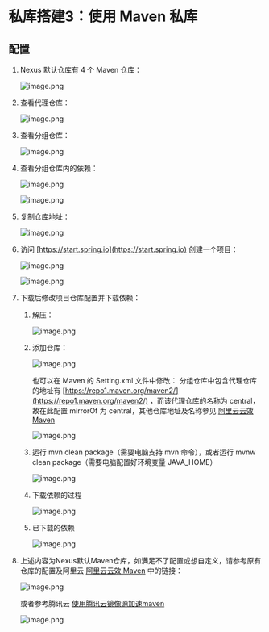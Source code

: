 # 私库搭建3：使用 Maven 私库

## 配置

1. Nexus 默认仓库有 4 个 Maven 仓库：

   ![image.png](static/use-maven-repository-01.png)

2. 查看代理仓库：

   ![image.png](static/use-maven-repository-02.png)

3. 查看分组仓库：

   ![image.png](static/use-maven-repository-03.png)

4. 查看分组仓库内的依赖：

   ![image.png](static/use-maven-repository-04.png)

   ![image.png](static/use-maven-repository-05.png)

5. 复制仓库地址：

   ![image.png](static/use-maven-repository-06.png)

6. 访问 [https://start.spring.io](https://start.spring.io) 创建一个项目：

   ![image.png](static/use-maven-repository-07.png)

   ![image.png](static/use-maven-repository-08.png)

7. 下载后修改项目仓库配置并下载依赖：

    1. 解压：

       ![image.png](static/use-maven-repository-09.png)
    2. 添加仓库：

       ![image.png](static/use-maven-repository-10.png)

       也可以在 Maven 的 Setting.xml 文件中修改：
       分组仓库中包含代理仓库的地址有 [https://repo1.maven.org/maven2/](https://repo1.maven.org/maven2/) ，而该代理仓库的名称为
       central，故在此配置 mirrorOf 为
       central，其他仓库地址及名称参见 [阿里云云效 Maven](https://developer.aliyun.com/mvn/guide)

       ![image.png](static/use-maven-repository-11.png)

    3. 运行 mvn clean package（需要电脑支持 mvn 命令），或者运行 mvnw clean package（需要电脑配置好环境变量 JAVA_HOME）

       ![image.png](static/use-maven-repository-12.png)

    4. 下载依赖的过程

       ![image.png](static/use-maven-repository-13.png)

    5. 已下载的依赖

       ![image.png](static/use-maven-repository-14.png)

8. 上述内容为Nexus默认Maven仓库，如满足不了配置或想自定义，请参考原有仓库的配置及阿里云
   [阿里云云效 Maven](https://developer.aliyun.com/mvn/guide) 中的链接：

   ![image.png](static/use-maven-repository-15.png)

   或者参考腾讯云 [使用腾讯云镜像源加速maven](https://mirrors.cloud.tencent.com/help/maven.html)

   ![image.png](static/use-maven-repository-16.png)
